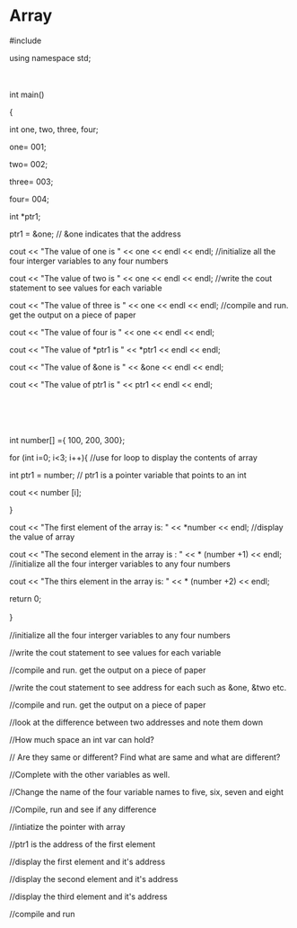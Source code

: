 # Array
#include <iostream>

using namespace std;

　

int main()

{

int one, two, three, four;

one= 001;

two= 002;

three= 003;

four= 004;

int *ptr1;

ptr1 = &one; // &one indicates that the address

cout << "The value of one is " << one << endl << endl; //initialize all the four interger variables to any four numbers

cout << "The value of two is " << one << endl << endl; //write the cout statement to see values for each variable

cout << "The value of three is " << one << endl << endl; //compile and run. get the output on a piece of paper

cout << "The value of four is " << one << endl << endl;

cout << "The value of *ptr1 is " << *ptr1 << endl << endl;

cout << "The value of &one is " << &one << endl << endl;

cout << "The value of ptr1 is " << ptr1 << endl << endl;

　

　

int number[] ={ 100, 200, 300};

for (int i=0; i<3; i++){ //use for loop to display the contents of array

int ptr1 = number; // ptr1 is a pointer variable that points to an int

cout << number [i];

}

cout << "The first element of the array is: " << *number << endl; //display the value of array

cout << "The second element in the array is : " << * (number +1) << endl; //initialize all the four interger variables to any four numbers

cout << "The thirs element in the array is: " << * (number +2) << endl;


return 0;

}　

//initialize all the four interger variables to any four numbers

//write the cout statement to see values for each variable

//compile and run. get the output on a piece of paper

//write the cout statement to see address for each such as &one, &two etc.

//compile and run. get the output on a piece of paper

//look at the difference between two addresses and note them down

//How much space an int var can hold?

// Are they same or different? Find what are same and what are different?

//Complete with the other variables as well.

//Change the name of the four variable names to five, six, seven and eight

//Compile, run and see if any difference

//intiatize the pointer with array

//ptr1 is the address of the first element

//display the first element and it's address

//display the second element and it's address

//display the third element and it's address

//compile and run
